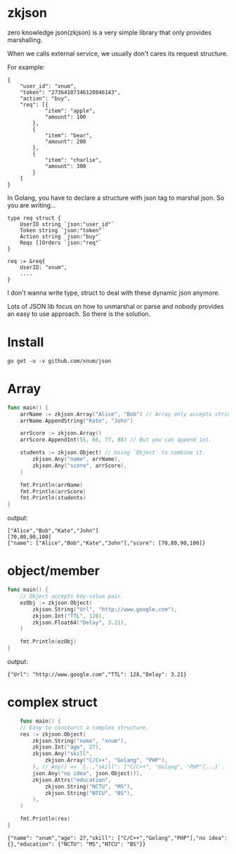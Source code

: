 # zkjson

zero knowledge json(zkjson) is a very simple library that only provides marshalling.

When we calls external service, we usually don't cares its request structure.

For example:

```
{
	"user_id": "xnum",
	"token": "27364107346120846143",
	"action": "buy",
	"req": [{
			"item": "apple",
			"amount": 100
		},
		{
			"item": "bear",
			"amount": 200
		},
		{
			"item": "charlie",
			"amount": 300
		}
	]
}
```

In Golang, you have to declare a structure with json tag to marshal json. So you are writing...

```
type req struct {
	UserID string `json:"user_id"`
	Token string `json:"token"`
	Action string `json:"buy"`
	Reqs []Orders `json:"req"`
}

req := &req{
	UserID: "xnum",
	....
}
```

I don't wanna write type, struct to deal with these dynamic json anymore.

Lots of JSON lib focus on how to unmarshal or parse and nobody provides an easy to use approach. So there is the solution.

# Install

`go get -u -v github.com/xnum/json`

# Array

```go
func main() {
	arrName := zkjson.Array("Alice", "Bob") // Array only accepts string when creating.
	arrName.AppendString("Kate", "John")

	arrScore := zkjson.Array()
	arrScore.AppendInt(55, 66, 77, 88) // But you can append int.

	students := zkjson.Object( // Using `Object` to combine it.
	    zkjson.Any("name", arrName),
	    zkjson.Any("score", arrScore),
	)

	fmt.Println(arrName)
	fmt.Println(arrScore)
	fmt.Println(students)
}
```

output:

```
["Alice","Bob","Kate","John"]
[70,80,90,100]
{"name": ["Alice","Bob","Kate","John"],"score": [70,80,90,100]}
```

# object/member

```go
func main() {
	// Object accepts key-value pair.
	ezObj := zkjson.Object(
	    zkjson.String("Url", "http://www.google.com"),
	    zkjson.Int("TTL", 128),
	    zkjson.Float64("Delay", 3.21),
	)

	fmt.Println(ezObj)
}
```

output:
```
{"Url": "http://www.google.com","TTL": 128,"Delay": 3.21}
```

# complex struct

```go
	func main() {
	// Easy to consturct a complex structure.
	res := zkjson.Object(
		zkjson.String("name", "xnum"),
		zkjson.Int("age", 27),
		zkjson.Any("skill",
			zkjson.Array("C/C++", "Golang", "PHP"),
		), // Any() => `{..,"skill": ["C/C++", "Golang", "PHP"],..}`.
		json.Any("no idea", json.Object()), 
		zkjson.Attrs("education",
			zkjson.String("NCTU", "MS"),
			zkjson.String("NTCU", "BS"),
		),
	)

	fmt.Println(res)
}
```

```
{"name": "xnum","age": 27,"skill": ["C/C++","Golang","PHP"],"no idea": {},"education": {"NCTU": "MS","NTCU": "BS"}}
```
